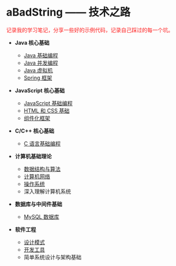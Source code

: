 <h1>aBadString —— 技术之路</h1>

<span style="color:#ff2121">记录我的学习笔记，分享一些好的示例代码，记录自己踩过的每一个坑。</span>

- **Java 核心基础**
  - [Java 基础编程](01_Java核心基础/01_Java基础编程.md)
  - [Java 并发编程](01_Java核心基础/02_Java并发编程.md)
  - [Java 虚拟机](01_Java核心基础/03_Java虚拟机.md)
  - [Spring 框架](01_Java核心基础/04_Spring.md)

- **JavaScript 核心基础**
  - [JavaScript 基础编程](02_JavaScript核心基础/01_JavaScript基础编程.md)
  - [HTML 和 CSS 基础](02_JavaScript核心基础/02_HTML和CSS基础.md)
  - [组件化框架](02_JavaScript核心基础/03_组件化框架.md)

- **C/C++ 核心基础**
  - [C 语言基础编程](03_C与C++核心基础/01_C语言基础编程.md)

- **计算机基础理论**
  - [数据结构与算法](04_计算机基础理论/01_数据结构与算法.md)
  - [计算机网络](04_计算机基础理论/02_计算机网络.md)
  - [操作系统](04_计算机基础理论/03_操作系统.md)
  - 深入理解计算机系统

- **数据库与中间件基础**
  - [MySQL 数据库](05_数据库与中间件基础/01_MySQL.md)

- **软件工程**
  - [设计模式](06_软件工程/01_设计模式.md)
  - [开发工具](06_软件工程/02_开发工具.md)
  - 简单系统设计与架构基础

<!-- 
算法：
    基础：堆 二叉树 图 最小栈 最大队列
    其他：LRU(操作系统)、RIP(计网)、。。。
    刷题：https://leetcode-cn.com/problemset/lcof/

Java:
    基础编程: HashMap(原理，数组+链表/红黑树，扩容)、集合、IO/NIO、线程、<反射>
    并发编程：锁(CAS + AQS -> 一堆锁) sync volatile、并发容器/同步容器
    JVM基础：GC 内存模型 《深入理解Java虚拟机》
    框架：Spring(IOC、AOP、依赖循环/三级缓存)、Spring Boot（启动器 @SpringBootApplication）

数据库：
    MySQL：B+ 索引 事务 锁 InnoDB MyIsam
    Redis：基础（跳表）、缓存击穿（布隆过滤器）、缓存雪崩

计网：
    应用层 HTTP：HTTP报文（请求行、首部字段、主体）
    运输层 TCP UDP：区别、TCP三次握手/四次挥手、滑动窗口/拥塞控制、端到端的通讯（端口号）、TCP报文段
    网络层 IP：划分子网，汇聚子网，ABCDE类网络，私网地址，IP分组，路由算法（RIP）
    串起来：输入URL到浏览器中，发生了什么？host -> DNS(递归/迭代) 

操作系统：
    进程、线程
    CPU 调度（时间片）
    用户态/内核态
    PV操作、死锁
    Linux：命令、Shell、进程通讯（8）

项目：怎么用/为啥这样用

每天交流：一道算法、一些面试题

-->

<!--
	- 程序羊 https://github.com/hansonwang99/JavaCollection
	- Java开源项目 
		- https://mp.weixin.qq.com/s/y59hmDbQj1QglVj90viZqw
		- https://mp.weixin.qq.com/s/PmxVlkI9LUmnqqSk0Frqeg
阿里开源的 IDE 代码规约检测插件 https://github.com/alibaba/p3c

 -->

<!-- 
<h1 id="BOOK" align="center">Java 全栈笔记</h1>

**Java 核心基础**
- [1. Java 基础编程](#Java基础编程)
- [2. Java 并发编程](#Java并发编程)
- [3. Java 虚拟机](#Java虚拟机)
- [4. Spring 框架](#Spring)

**JavaScript 核心基础**
- [1. JavaScript 基础编程](#JavaScript基础编程)

**数据库与中间件基础**
- [1. MySQL](#MySQL)

**软件工程**
- [1. 设计模式](#设计模式)

**计算机基础理论**
- [1. 数据结构与算法](#数据结构与算法)
- [2. 计算机网络](#计算机网络)
- [3. 操作系统](#操作系统)
- [4. 计算机组成原理](#计算机组成原理)

**开发工具**
- [1. Git](#Git)
- [2. Maven](#Maven)
- [3. Docker](#Docker)
- [4. Shell](#Shell)
- [Tool](#Tool)


@import "01_Java核心基础/01_Java基础编程.md"
@import "01_Java核心基础/02_Java并发编程.md"
@import "01_Java核心基础/03_Java虚拟机.md"
@import "01_Java核心基础/04_Spring.md"

@import "02_JavaScript核心基础/01_JavaScript基础编程.md"

@import "03_数据库与中间件基础/01_MySQL.md"

@import "05_软件工程/01_设计模式.md"

@import "04_计算机基础理论/01_数据结构与算法.md"
@import "04_计算机基础理论/02_计算机网络.md"
@import "04_计算机基础理论/03_操作系统.md"

@import "06_开发工具/01_Git.md"
@import "06_开发工具/02_Maven.md"
@import "06_开发工具/03_Docker.md"
@import "06_开发工具/04_Shell.md"
@import "06_开发工具/TOOL.md"
-->